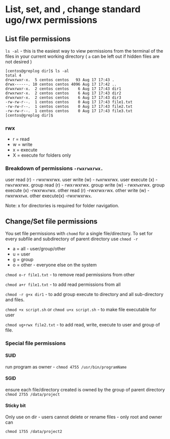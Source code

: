 # List, set, and , change standard ugo/rwx permissions

## List file permissions 
`ls -al` - this is the easiest way to view permissions from the terminal of the files in your current working directory ( `a` can be left out if hidden files are not desired )

```
[centos@greplog dir]$ ls -al
total 4
drwxrwxr-x.  5 centos centos   93 Aug 17 17:43 .
drwx------. 10 centos centos 4096 Aug 17 17:42 ..
drwxrwxr-x.  2 centos centos    6 Aug 17 17:43 dir1
drwxrwxr-x.  2 centos centos    6 Aug 17 17:43 dir2
drwxrwxr-x.  2 centos centos    6 Aug 17 17:43 dir3
-rw-rw-r--.  1 centos centos    0 Aug 17 17:43 file1.txt
-rw-rw-r--.  1 centos centos    0 Aug 17 17:43 file2.txt
-rw-rw-r--.  1 centos centos    0 Aug 17 17:43 file3.txt
[centos@greplog dir]$
```

### rwx
- r = read
- w = write
- x = execute
- X = execute for folders only 

### Breakdown of permissions  `-rwxrwxrwx.`

user read (r) - `r`wxrwxrwx.
user write (w) - r`w`xrwxrwx.
user execute (x) - rw`x`rwxrwx.
    group read (r) - rwx`r`wxrwx.
    group write (w) - rwxr`w`xrwx.
    group execute (x) -rwxrw`x`rwx.
    	other read (r) -rwxrwx`r`wx.
    	other write (w) -rwxrwxr`w`x.
    	other execute(x) -rwxrwxrw`x`.

Note: x for directories is required for folder navigation. 

## Change/Set file permissions 

You set file permissions with `chomd` for a single file/directory. To set for every subfile and subdirectory of parent directory use `chmod -r`
 
- a = all - user/group/other
- u = user 
- g = group
- o = other - everyone else on the system

`chmod o-r file1.txt` - to remove read permissions from other

`chmod a+r file1.txt` - to add read permissions from all

`chmod -r g+x dir1` - to add group execute to directory and all sub-directory and files.

`chmod +x script.sh` 
or 
`chmod u+x script.sh` - to make file executable for user 


`chmod ug+rwx file2.txt` - to add read, write, execute to user and group of file.

### Special file permissions

#### SUID
run program as owner - `chmod 4755 /usr/bin/programName`

#### SGID
ensure each file/directory created is owned by the group of parent directory
`chmod 2755 /data/project` 

#### Sticky bit
Only use on dir - users cannot delete or rename files  - only root and owner can 

`chmod 1755 /data/project2`

